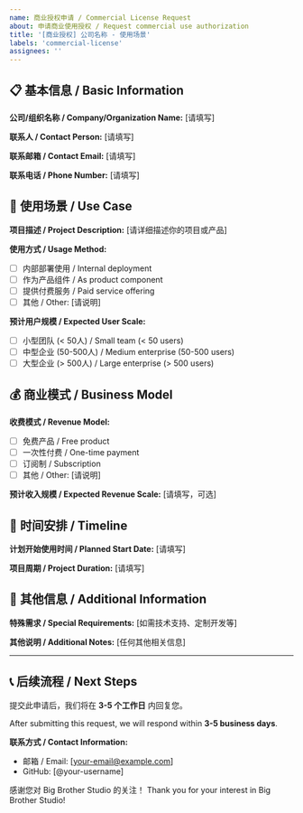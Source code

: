 ```yaml
---
name: 商业授权申请 / Commercial License Request
about: 申请商业使用授权 / Request commercial use authorization
title: '[商业授权] 公司名称 - 使用场景'
labels: 'commercial-license'
assignees: ''
---
```


## 📋 基本信息 / Basic Information

**公司/组织名称 / Company/Organization Name:**
[请填写]

**联系人 / Contact Person:**
[请填写]

**联系邮箱 / Contact Email:**
[请填写]

**联系电话 / Phone Number:**
[请填写]

## 🎯 使用场景 / Use Case

**项目描述 / Project Description:**
[请详细描述你的项目或产品]

**使用方式 / Usage Method:**
- [ ] 内部部署使用 / Internal deployment
- [ ] 作为产品组件 / As product component
- [ ] 提供付费服务 / Paid service offering
- [ ] 其他 / Other: [请说明]

**预计用户规模 / Expected User Scale:**
- [ ] 小型团队 (< 50人) / Small team (< 50 users)
- [ ] 中型企业 (50-500人) / Medium enterprise (50-500 users)
- [ ] 大型企业 (> 500人) / Large enterprise (> 500 users)

## 💰 商业模式 / Business Model

**收费模式 / Revenue Model:**
- [ ] 免费产品 / Free product
- [ ] 一次性付费 / One-time payment
- [ ] 订阅制 / Subscription
- [ ] 其他 / Other: [请说明]

**预计收入规模 / Expected Revenue Scale:**
[请填写，可选]

## 📅 时间安排 / Timeline

**计划开始使用时间 / Planned Start Date:**
[请填写]

**项目周期 / Project Duration:**
[请填写]

## 📝 其他信息 / Additional Information

**特殊需求 / Special Requirements:**
[如需技术支持、定制开发等]

**其他说明 / Additional Notes:**
[任何其他相关信息]

---

## 📞 后续流程 / Next Steps

提交此申请后，我们将在 **3-5 个工作日** 内回复您。

After submitting this request, we will respond within **3-5 business days**.

**联系方式 / Contact Information:**
- 邮箱 / Email: [your-email@example.com]
- GitHub: [@your-username]

感谢您对 Big Brother Studio 的关注！
Thank you for your interest in Big Brother Studio!
